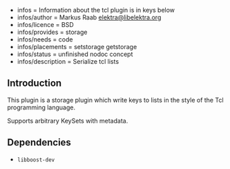 - infos = Information about the tcl plugin is in keys below
- infos/author = Markus Raab <elektra@libelektra.org>
- infos/licence = BSD
- infos/provides = storage
- infos/needs = code
- infos/placements = setstorage getstorage
- infos/status = unfinished nodoc concept
- infos/description = Serialize tcl lists

## Introduction ##

This plugin is a storage plugin which write keys to lists in the style of
the Tcl programming language.

Supports arbitrary KeySets with metadata.

## Dependencies ##

- `libboost-dev`


